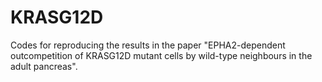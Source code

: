 KRASG12D
=========

Codes for reproducing the results in the paper "EPHA2-dependent outcompetition of KRASG12D mutant cells by wild-type neighbours in the adult pancreas".

